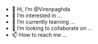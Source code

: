 - 👋 Hi, I’m @Virenpaghda
- 👀 I’m interested in ...
- 🌱 I’m currently learning ...
- 💞️ I’m looking to collaborate on ...
- 📫 How to reach me ...

<!---
Virenpaghda/Virenpaghda is a ✨ special ✨ repository because its `README.md` (this file) appears on your GitHub profile.
You can click the Preview link to take a look at your changes.
--->
